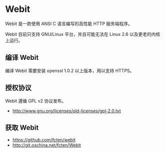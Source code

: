 # Webit

Webit 是一款使用 ANSI C 语言编写的高性能 HTTP 服务端程序。

Webit 目前只支持 GNU/Linux 平台，并且可能无法在 Linux 2.6 以及更老的内核上运行。

## 编译 Webit

编译 Webit 需要安装 openssl 1.0.2 以上版本，用以支持 HTTPS。

## 授权协议

Webit 遵循 GPL v2 协议发布。
* http://www.gnu.org/licenses/old-licenses/gpl-2.0.txt

## 获取 Webit

* https://github.com/fcten/webit
* http://git.oschina.net/fcten/Webit
